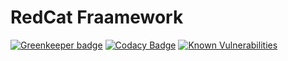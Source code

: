 # RedCat Fraamework

[![Greenkeeper badge](https://badges.greenkeeper.io/vlad-ovsyannikov/red-cat-demo.svg?token=04fb97c36f9935cf8e8b28e23ebf1cc97ec22af69934576be371c83ef2538e5f&ts=1565727951418)](https://greenkeeper.io/) [![Codacy Badge](https://api.codacy.com/project/badge/Grade/1f02ba5dfae64e4ca4c74970288e572b)](https://www.codacy.com/app/vladovpro/red-cat-demo?utm_source=github.com&amp;utm_medium=referral&amp;utm_content=vlad-ovsyannikov/red-cat-demo&amp;utm_campaign=Badge_Grade)
[![Known Vulnerabilities](https://snyk.io/test/github/vlad-ovsyannikov/red-cat-demo/badge.svg)](https://snyk.io/test/github/vlad-ovsyannikov/red-cat-demo)
